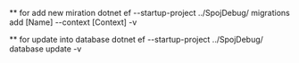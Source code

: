 ﻿
** for add new miration
dotnet ef --startup-project ../SpojDebug/ migrations add [Name] --context [Context] -v

** for update into database
dotnet ef --startup-project ../SpojDebug/ database update -v


